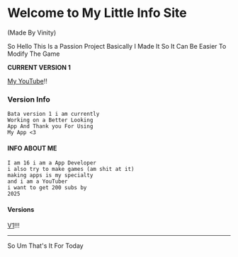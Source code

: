 # Welcome to My Little Info Site
(Made By Vinity)

So Hello This Is a Passion Project Basically I Made It So It Can Be Easier To Modify The Game

**CURRENT VERSION 1**

[My YouTube](www.youtube.com/channel/UCF35iqQ2BRqF4IYQA4Ln_0A?sub_confirmation=1)!!

### Version Info

    Bata version 1 i am currently
    Working on a Better Looking
    App And Thank you For Using
    My App <3

#### INFO ABOUT ME
    I am 16 i am a App Developer 
    i also try to make games (am shit at it)
    making apps is my specialty
    and i am a YouTuber
    i want to get 200 subs by
    2025

#### Versions
 [V1](https://github.com/VINITYYT/AppV1/raw/main/Gorilla%20Tag%20Mod%20HubV1.exe)!!!

---

So Um That's It For Today
